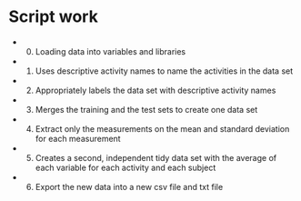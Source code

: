 # Script work

* 0. Loading data into variables and libraries
* 1. Uses descriptive activity names to name the activities in the data set
* 2. Appropriately labels the data set with descriptive activity names
* 3. Merges the training and the test sets to create one data set
* 4. Extract only the measurements on the mean and standard deviation for each measurement
* 5. Creates a second, independent tidy data set with the average of each variable for each activity and each subject
* 6. Export the new data into a new csv file and txt file

